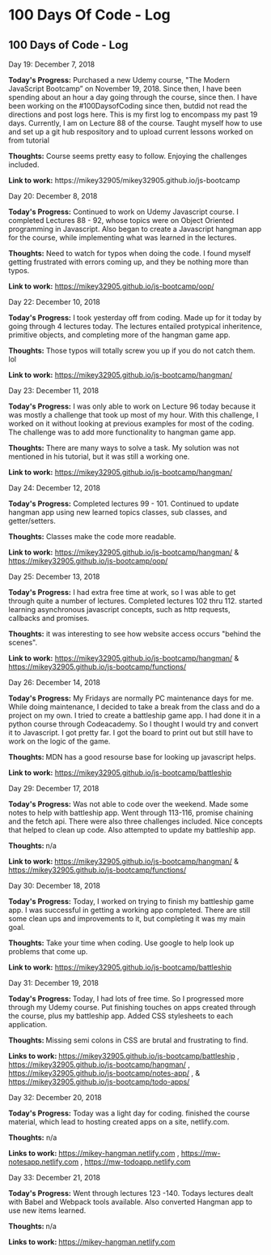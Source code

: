 # 100 Days Of Code - Log

<h2>100 Days of Code - Log </h2>

Day 19: December 7, 2018

<b>Today's Progress:</b>  Purchased a new Udemy course, "The Modern JavaScript Bootcamp” on November 19, 2018.  Since then, I have been spending about an hour a day going through the course, since then.  I have been working on the #100DaysofCoding since then, butdid not read the directions and post logs here.  This is my first log to encompass my past 19 days.
Currently, I am on Lecture 88 of the course.  Taught myself how to use and set up a git hub respository and to upload current lessons worked on from tutorial

<b>Thoughts:</b>  Course seems pretty easy to follow.   Enjoying the challenges included.  

<b>Link to work:</b> https://mikey32905/mikey32905.github.io/js-bootcamp

Day 20: December 8, 2018

<b>Today's Progress:</b>  Continued to work on Udemy Javascript course.   I completed Lectures 88 - 92, whose topics were on Object Oriented programming in Javascript.  Also began to create a Javascript hangman app for the course, while implementing what was learned in the lectures.  

<b>Thoughts:</b>  Need to watch for typos when doing the code.  I found myself getting frustrated with errors coming up, and they be nothing more than typos.

<b>Link to work:</b>  https://mikey32905.github.io/js-bootcamp/oop/

Day 22: December 10, 2018

<b>Today's Progress:</b> I took yesterday off from coding.  Made up for it today by going through 4 lectures today.  The lectures entailed protypical inheritence, primitive objects, and completing more of the hangman game app.  

<b>Thoughts:</b> Those typos will totally screw you up if you do not catch them.  lol

<b>Link to work:</b>  https://mikey32905.github.io/js-bootcamp/hangman/

Day 23: December 11, 2018

<b>Today's Progress:</b>  I was only able to work on Lecture 96 today because it was mostly a challenge that took up most of my hour.  With this challenge, I worked on it without looking at previous examples for most of the coding.  The challenge was to add more functionality to hangman game app.  

<b>Thoughts:</b>  There are many ways to solve a task.  My solution was not mentioned in his tutorial, but it was still a working one.

<b>Link to work:</b>   https://mikey32905.github.io/js-bootcamp/hangman/

Day 24: December 12, 2018

<b>Today's Progress:</b>  Completed lectures 99 - 101.  Continued to update hangman app using new learned topics classes, sub classes, and getter/setters.  

<b>Thoughts:</b>  Classes make the code more readable.

<b>Link to work:</b>    https://mikey32905.github.io/js-bootcamp/hangman/ &   https://mikey32905.github.io/js-bootcamp/oop/

Day 25: December 13, 2018

<b>Today's Progress:</b>  I had extra free time at work, so I was able to get through quite a number of lectures.  Completed lectures 102 thru 112.  started learning asynchronous javascript concepts, such as http requests, callbacks and promises.  

<b>Thoughts:</b>  it was interesting to see how website access occurs "behind the scenes".  

<b>Link to work:</b>  https://mikey32905.github.io/js-bootcamp/hangman/  &   https://mikey32905.github.io/js-bootcamp/functions/

Day 26: December 14, 2018

<b>Today's Progress:</b> My Fridays are normally PC maintenance days for me.  While doing maintenance, I decided to take a break from the class and do a project on my own.  I tried to create a battleship game app.  I had done it in a python course through Codeacademy.  So I thought I would try and convert it to Javascript.   I got pretty far. I got the board to print out but still have to work on the logic of the game.  

<b>Thoughts: </b>  MDN has a good resourse base for looking up javascript helps.

<b>Link to work:</b>   https://mikey32905.github.io/js-bootcamp/battleship

Day 29: December 17, 2018

<b>Today's Progress:</b>  Was not able to code over the weekend.  Made some notes to help with battleship app.  Went through 113-116, promise chaining and the fetch api.  There were also three challenges included.  Nice concepts that helped to clean up code.  Also attempted to update my battleship app.  

<b>Thoughts: </b>  n/a

<b>Link to work: </b>   https://mikey32905.github.io/js-bootcamp/hangman/  &   https://mikey32905.github.io/js-bootcamp/functions/

Day 30: December 18, 2018

<b>Today's Progress:</b> Today, I worked on trying to finish my battleship game app.  I was successful in getting a working app completed.  There are still some clean ups and improvements to it, but completing it was my main goal.

<b>Thoughts:</b>  Take your time when coding.  Use google to help look up problems that come up.  

<b>Link to work:</b>   https://mikey32905.github.io/js-bootcamp/battleship

Day 31: December 19, 2018

<b>Today's Progress: </b> Today, I had lots of free time.  So I progressed more through my Udemy course.  Put finishing touches on apps created through the course, plus my battleship app.  Added CSS stylesheets to each application.

<b>Thoughts: </b>  Missing semi colons in CSS are brutal and frustrating to find.

<b>Links to work: </b>  https://mikey32905.github.io/js-bootcamp/battleship ,  https://mikey32905.github.io/js-bootcamp/hangman/ ,  https://mikey32905.github.io/js-bootcamp/notes-app/ , &  https://mikey32905.github.io/js-bootcamp/todo-apps/

Day 32: December 20, 2018

<b>Today's Progress:</b>  Today was a light day for coding.  finished the course material, which lead to hosting created apps on a site, netlify.com.   

<b>Thoughts:</b>  n/a

<b>Links to work: </b>  https://mikey-hangman.netlify.com , https://mw-notesapp.netlify.com , https://mw-todoapp.netlify.com

Day 33: December 21, 2018

<b>Today's Progress:</b> Went through lectures 123 -140.  Todays lectures dealt with Babel and Webpack tools available.  Also converted Hangman app to use new items learned.

<b>Thoughts: </b> n/a

<b>Links to work: </b>  https://mikey-hangman.netlify.com








